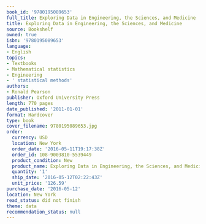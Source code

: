 ```yaml
---
book_id: '9780195089653'
full_title: Exploring Data in Engineering, the Sciences, and Medicine
title: Exploring Data in Engineering, the Sciences, and Medicine
source: Bookshelf
owned: true
isbn: '9780195089653'
language:
- English
topics:
- Textbooks
- Mathematical statistics
- Engineering
- ' statistical methods'
authors:
- Ronald Pearson
publisher: Oxford University Press
length: 770 pages
date_published: '2011-01-01'
format: Hardcover
type: book
cover_filename: 9780195089653.jpg
order:
  currency: USD
  location: New York
  order_date: '2016-05-11T19:17:38Z'
  order_id: 108-9003810-5539449
  product_condition: New
  product_name: Exploring Data in Engineering, the Sciences, and Medicine
  quantity: '1'
  ship_date: '2016-05-12T02:22:43Z'
  unit_price: '126.59'
purchase_date: '2016-05-12'
location: New York
read_status: did not finish
theme: data
recommendation_status: null
---
```


